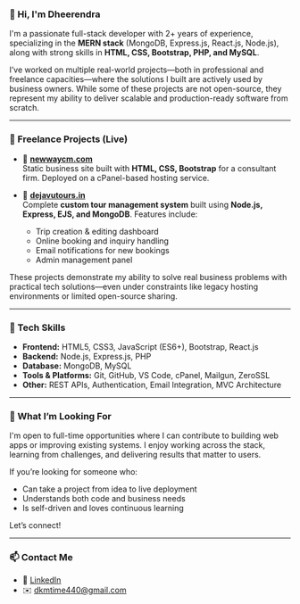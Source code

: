 ### 👋 Hi, I'm Dheerendra

I'm a passionate full-stack developer with 2+ years of experience, specializing in the **MERN stack** (MongoDB, Express.js, React.js, Node.js), along with strong skills in **HTML, CSS, Bootstrap, PHP, and MySQL**.

I’ve worked on multiple real-world projects—both in professional and freelance capacities—where the solutions I built are actively used by business owners. While some of these projects are not open-source, they represent my ability to deliver scalable and production-ready software from scratch.

---

### 💼 Freelance Projects (Live)

- 🔗 [**newwaycm.com**](https://newwaycm.com/)  
  Static business site built with **HTML, CSS, Bootstrap** for a consultant firm. Deployed on a cPanel-based hosting service.

- 🔗 [**dejavutours.in**](https://www.dejavutours.in/)  
  Complete **custom tour management system** built using **Node.js, Express, EJS, and MongoDB**. Features include:
  - Trip creation & editing dashboard
  - Online booking and inquiry handling
  - Email notifications for new bookings
  - Admin management panel

These projects demonstrate my ability to solve real business problems with practical tech solutions—even under constraints like legacy hosting environments or limited open-source sharing.

---

### 🚀 Tech Skills

- **Frontend:** HTML5, CSS3, JavaScript (ES6+), Bootstrap, React.js
- **Backend:** Node.js, Express.js, PHP
- **Database:** MongoDB, MySQL
- **Tools & Platforms:** Git, GitHub, VS Code, cPanel, Mailgun, ZeroSSL
- **Other:** REST APIs, Authentication, Email Integration, MVC Architecture

---

### 📌 What I’m Looking For

I'm open to full-time opportunities where I can contribute to building web apps or improving existing systems. I enjoy working across the stack, learning from challenges, and delivering results that matter to users.

If you’re looking for someone who:
- Can take a project from idea to live deployment
- Understands both code and business needs
- Is self-driven and loves continuous learning

Let’s connect!

---

### 📫 Contact Me

- 💼 [LinkedIn](www.linkedin.com/in/dheerendra-manjhi-5213b7187)  
- ✉️ dkmtime440@gmail.com
